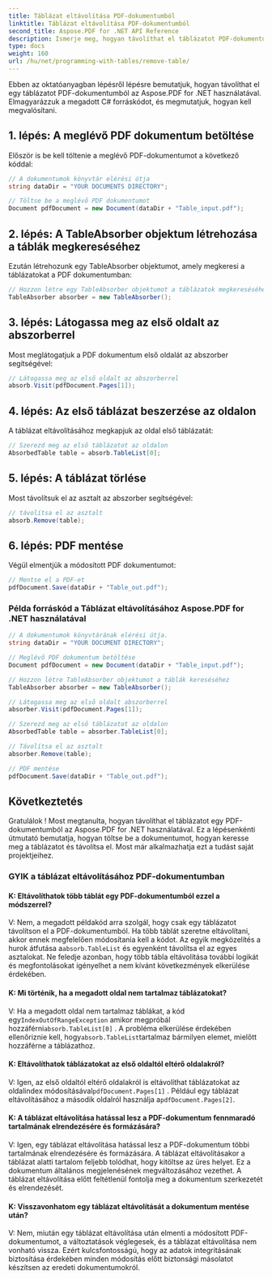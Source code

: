 ```yaml
---
title: Táblázat eltávolítása PDF-dokumentumból
linktitle: Táblázat eltávolítása PDF-dokumentumból
second_title: Aspose.PDF for .NET API Reference
description: Ismerje meg, hogyan távolíthat el táblázatot PDF-dokumentumból az Aspose.PDF for .NET használatával.
type: docs
weight: 160
url: /hu/net/programming-with-tables/remove-table/
---
```

Ebben az oktatóanyagban lépésről lépésre bemutatjuk, hogyan távolíthat el egy táblázatot PDF-dokumentumból az Aspose.PDF for .NET használatával. Elmagyarázzuk a megadott C# forráskódot, és megmutatjuk, hogyan kell megvalósítani.

## 1. lépés: A meglévő PDF dokumentum betöltése
Először is be kell töltenie a meglévő PDF-dokumentumot a következő kóddal:

```csharp
// A dokumentumok könyvtár elérési útja
string dataDir = "YOUR DOCUMENTS DIRECTORY";

// Töltse be a meglévő PDF dokumentumot
Document pdfDocument = new Document(dataDir + "Table_input.pdf");
```

## 2. lépés: A TableAbsorber objektum létrehozása a táblák megkereséséhez
Ezután létrehozunk egy TableAbsorber objektumot, amely megkeresi a táblázatokat a PDF dokumentumban:

```csharp
// Hozzon létre egy TableAbsorber objektumot a táblázatok megkereséséhez
TableAbsorber absorber = new TableAbsorber();
```

## 3. lépés: Látogassa meg az első oldalt az abszorberrel
Most meglátogatjuk a PDF dokumentum első oldalát az abszorber segítségével:

```csharp
// Látogassa meg az első oldalt az abszorberrel
absorb.Visit(pdfDocument.Pages[1]);
```

## 4. lépés: Az első táblázat beszerzése az oldalon
A táblázat eltávolításához megkapjuk az oldal első táblázatát:

```csharp
// Szerezd meg az első táblázatot az oldalon
AbsorbedTable table = absorb.TableList[0];
```

## 5. lépés: A táblázat törlése
Most távolítsuk el az asztalt az abszorber segítségével:

```csharp
// távolítsa el az asztalt
absorb.Remove(table);
```

## 6. lépés: PDF mentése
Végül elmentjük a módosított PDF dokumentumot:

```csharp
// Mentse el a PDF-et
pdfDocument.Save(dataDir + "Table_out.pdf");
```

### Példa forráskód a Táblázat eltávolításához Aspose.PDF for .NET használatával

```csharp
// A dokumentumok könyvtárának elérési útja.
string dataDir = "YOUR DOCUMENT DIRECTORY";

// Meglévő PDF dokumentum betöltése
Document pdfDocument = new Document(dataDir + "Table_input.pdf");

// Hozzon létre TableAbsorber objektumot a táblák kereséséhez
TableAbsorber absorber = new TableAbsorber();

// Látogassa meg az első oldalt abszorberrel
absorber.Visit(pdfDocument.Pages[1]);

// Szerezd meg az első táblázatot az oldalon
AbsorbedTable table = absorber.TableList[0];

// Távolítsa el az asztalt
absorber.Remove(table);

// PDF mentése
pdfDocument.Save(dataDir + "Table_out.pdf");
```

## Következtetés
Gratulálok ! Most megtanulta, hogyan távolíthat el táblázatot egy PDF-dokumentumból az Aspose.PDF for .NET használatával. Ez a lépésenkénti útmutató bemutatja, hogyan töltse be a dokumentumot, hogyan keresse meg a táblázatot és távolítsa el. Most már alkalmazhatja ezt a tudást saját projektjeihez.

### GYIK a táblázat eltávolításához PDF-dokumentumban

#### K: Eltávolíthatok több táblát egy PDF-dokumentumból ezzel a módszerrel?

 V: Nem, a megadott példakód arra szolgál, hogy csak egy táblázatot távolítson el a PDF-dokumentumból. Ha több táblát szeretne eltávolítani, akkor ennek megfelelően módosítania kell a kódot. Az egyik megközelítés a hurok átfutása a`absorb.TableList` és egyenként távolítsa el az egyes asztalokat. Ne feledje azonban, hogy több tábla eltávolítása további logikát és megfontolásokat igényelhet a nem kívánt következmények elkerülése érdekében.

#### K: Mi történik, ha a megadott oldal nem tartalmaz táblázatokat?

 V: Ha a megadott oldal nem tartalmaz táblákat, a kód egy`IndexOutOfRangeException` amikor megpróbál hozzáférni`absorb.TableList[0]` . A probléma elkerülése érdekében ellenőriznie kell, hogy`absorb.TableList`tartalmaz bármilyen elemet, mielőtt hozzáférne a táblázathoz.

#### K: Eltávolíthatok táblázatokat az első oldaltól eltérő oldalakról?

 V: Igen, az első oldaltól eltérő oldalakról is eltávolíthat táblázatokat az oldalindex módosításával`pdfDocument.Pages[1]` . Például egy táblázat eltávolításához a második oldalról használja a`pdfDocument.Pages[2]`.

#### K: A táblázat eltávolítása hatással lesz a PDF-dokumentum fennmaradó tartalmának elrendezésére és formázására?

V: Igen, egy táblázat eltávolítása hatással lesz a PDF-dokumentum többi tartalmának elrendezésére és formázására. A táblázat eltávolításakor a táblázat alatti tartalom feljebb tolódhat, hogy kitöltse az üres helyet. Ez a dokumentum általános megjelenésének megváltozásához vezethet. A táblázat eltávolítása előtt feltétlenül fontolja meg a dokumentum szerkezetét és elrendezését.

#### K: Visszavonhatom egy táblázat eltávolítását a dokumentum mentése után?

V: Nem, miután egy táblázat eltávolítása után elmenti a módosított PDF-dokumentumot, a változtatások véglegesek, és a táblázat eltávolítása nem vonható vissza. Ezért kulcsfontosságú, hogy az adatok integritásának biztosítása érdekében minden módosítás előtt biztonsági másolatot készítsen az eredeti dokumentumokról.